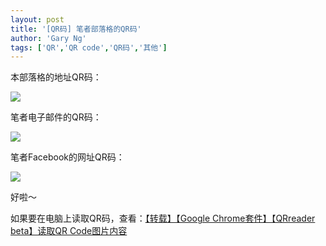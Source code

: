 ```yaml
---
layout: post
title: '[QR码] 笔者部落格的QR码'
author: 'Gary Ng'
tags: ['QR','QR code','QR码','其他']
---
```


本部落格的地址QR码：

![](http://4.bp.blogspot.com/-WoqhHSQRE1g/TqFAz7bhg9I/AAAAAAAAASM/8SfcwuTQXkE/s200/garyngzhongbo.blogspot.com.png)

  
笔者电子邮件的QR码：  


![](http://2.bp.blogspot.com/-FWpj3K2o1No/TqFA-jTdi_I/AAAAAAAAASU/BAqTkETiG5g/s200/garyng.zhongbo%2540gmail.com.png)

笔者Facebook的网址QR码：

![](http://3.bp.blogspot.com/-B9hRm2n01oc/TqFBSQ00FAI/AAAAAAAAASc/MKeDYUbbfUY/s200/www.facebook.com+iambatching.png)

好啦～

如果要在电脑上读取QR码，查看：[【转载】【Google Chrome套件】【QRreader beta】读取QR Code图片内容](http://garyngzhongbo.blogspot.com/2011/10/google-chromeqrreader-betaqr-code.html)
